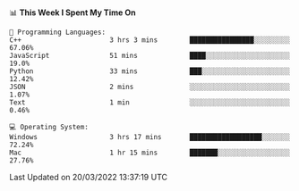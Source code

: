
<!--START_SECTION:waka-->
📊 **This Week I Spent My Time On** 

```text
💬 Programming Languages: 
C++                      3 hrs 3 mins        ████████████████░░░░░░░░░   67.06% 
JavaScript               51 mins             ████░░░░░░░░░░░░░░░░░░░░░   19.0% 
Python                   33 mins             ███░░░░░░░░░░░░░░░░░░░░░░   12.42% 
JSON                     2 mins              ░░░░░░░░░░░░░░░░░░░░░░░░░   1.07% 
Text                     1 min               ░░░░░░░░░░░░░░░░░░░░░░░░░   0.46%

💻 Operating System: 
Windows                  3 hrs 17 mins       ██████████████████░░░░░░░   72.24% 
Mac                      1 hr 15 mins        ███████░░░░░░░░░░░░░░░░░░   27.76%

```


 Last Updated on 20/03/2022 13:37:19 UTC
<!--END_SECTION:waka-->
